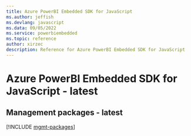 ```yaml
---
title: Azure PowerBI Embedded SDK for JavaScript
ms.author: jeffish
ms.devlang: javascript
ms.data: 09/05/2022
ms.service: powerbiembedded
ms.topic: reference
author: xirzec
description: Reference for Azure PowerBI Embedded SDK for JavaScript
---
```

# Azure PowerBI Embedded SDK for JavaScript - latest

## Management packages - latest
[!INCLUDE [mgmt-packages](powerbi-embedded-mgmt-index.md)]